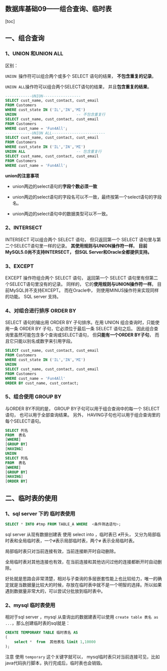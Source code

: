 ## 数据库基础09——组合查询、临时表

[toc]

## 一、组合查询

### 1、UNION 和UNION ALL

区别：

`UNION `操作符可以组合两个或多个 SELECT 语句的结果， **不包含重复的记录**。 

`UNION ALL`操作符可以组合两个SELECT语句的结果， 并且**包含重复的结果**。  

```sql
------------UNION-----------------
SELECT cust_name, cust_contact, cust_email    
FROM Customers
WHERE cust_state IN ('IL','IN','MI')
UNION							-- 不包含重复行
SELECT cust_name, cust_contact, cust_email
FROM Customers
WHERE cust_name = 'Fun4All';
------------UNION ALL------------------------
SELECT cust_name, cust_contact, cust_email
FROM Customers
WHERE cust_state IN ('IL','IN','MI')
UNION ALL						-- 包含重复行
SELECT cust_name, cust_contact, cust_email
FROM Customers
WHERE cust_name = 'Fun4All';
```

**union的注意事项**

- union两边的select语句的**字段个数必须一致** 

- union两边的select语句的字段名可以不一致，最终按第一个select语句的字段名。

- union两边的select语句中的数据类型可以不一致。

### 2、INTERSECT 

INTERSECT 可以组合两个 SELECT 语句， 但只返回第一个 SELECT 语句里与第二个SELECT语句里一样的记录。 **其使用规则与UNION操作符一样**。 **目前MySQL5.0尚不支持INTERSECT， 但SQL Server和Oracle全都提供支持。** 

### 3、EXCEPT

EXCEPT 操作符组合两个 SELECT 语句， 返回第一个 SELECT 语句里有但第二个SELECT语句里没有的记录。 同样的， 它的**使用规则与UNION操作符一样**。 目前MySQL并不支持EXCEPT。 而在Oracle中， 则使用MINUS操作符来实现同样的功能。 SQL server 支持。

### 4、对组合进行排序 ORDER BY

SELECT 语句的输出用 ORDER BY 子句排序。在用 UNION 组合查询时，只能使用一条 ORDER BY 子句，它必须位于最后一条 SELECT 语句之后。 因此组合查询里虽然可能包含多个查询或SELECT语句， 但**只能有一个ORDER BY子句**， 而且它只能以别名或数字来引用字段。 

```sql
SELECT cust_name, cust_contact, cust_email
FROM Customers
WHERE cust_state IN ('IL','IN','MI')
UNION
SELECT cust_name, cust_contact, cust_email
FROM Customers
WHERE cust_name = 'Fun4All'
ORDER BY cust_name, cust_contact;
```



### 5、组合使用 GROUP BY

与ORDER BY不同的是， GROUP BY子句可以用于组合查询中的每一个 SELECT语句， 也可以用于全部查询结果。 另外， HAVING子句也可以用于组合查询里的每个SELECT语句。 

```sql
SELECT 列名
FROM  表名
[WHERE]
[GROUP BY]
[HAVING]
UNION
SELECT 列名
FROM  表名
[WHERE]
[GROUP BY]
[HAVING]
[ORDER BY]
```

## 二、临时表的使用



### 1、sql server 下的 临时表使用

```sql
SELECT * INTO #tmp FROM TABLE_A WHERE  <条件筛选语句>;
```

sql  server 从现有数据创建表 使用 select into   ，临时表已 `#`开头， 又分为局部临时表和全局临时表，一个`#`表示局部临时表，两个`#` 表示全局临时表。

局部临时表只对当前连接有效，当前连接断开时自动删除。

全局临时表对其他连接也有效，在当前连接和其他访问过他的连接都断开时自动删除。

好处就是思路会非常清楚，相对与子查询的多层嵌套性能上也比较给力，唯一的确定就是当数据量比较大的时候，存放在临时表中就不是一个明智的选择。所以如果遇到数据量非常大的，可以尝试分批放到临时表中。

### 2、mysql 临时表使用

相对于sql server ，mysql 从查询出的数据建表可以使用 `create table 表名 as ...`，那么创建临时表的sql就是：

```sql
CREATE TEMPORARY TABLE 临时表名 AS
(
	select *  from  其他表名 limit 1,10000
);
```

注意 使用 `temporary`  这个关键字就可以， mysql临时表只对当前连接可见，比如java代码执行脚本，执行完成后，临时表也会销毁。



